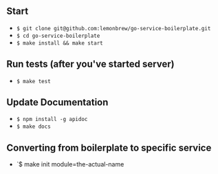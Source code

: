 ## Start
- `$ git clone git@github.com:lemonbrew/go-service-boilerplate.git`
- `$ cd go-service-boilerplate`  
- `$ make install && make start` 

## Run tests (after you've started server)
- `$ make test`

## Update Documentation
- `$ npm install -g apidoc`
- `$ make docs`

## Converting from boilerplate to specific service
- `$ make init module=the-actual-name
